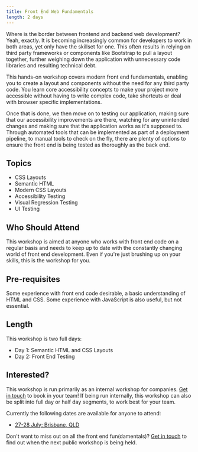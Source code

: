 ```yaml
---
title: Front End Web Fundamentals
length: 2 days
---
```


Where is the border between frontend and backend web development? Yeah, exactly. It is becoming increasingly common for developers to work in both areas, yet only have the skillset for one. This often results in relying on third party frameworks or components like Bootstrap to pull a layout together, further weighing down the application with unnecessary code libraries and resulting technical debt.

This hands-on workshop covers modern front end fundamentals, enabling you to create a layout and components without the need for any third party code. You learn core accessibility concepts to make your project more accessible without having to write complex code, take shortcuts or deal with browser specific implementations.

Once that is done, we then move on to testing our application, making sure that our accessibility improvements are there, watching for any unintended changes and making sure that the application works as it's supposed to. Through automated tools that can be implemented as part of a deployment pipeline, to manual tools to check on the fly, there are plenty of options to ensure the front end is being tested as thoroughly as the back end.

<!-- excerpt -->

## Topics

- CSS Layouts
- Semantic HTML
- Modern CSS Layouts
- Accessibility Testing
- Visual Regression Testing
- UI Testing

## Who Should Attend

This workshop is aimed at anyone who works with front end code on a regular basis and needs to keep up to date with the constantly changing world of front end development. Even if you're just brushing up on your skills, this is the workshop for you.

## Pre-requisites

Some experience with front end code desirable, a basic understanding of HTML and CSS. Some experience with JavaScript is also useful, but not essential.

## Length

This workshop is two full days: 

- Day 1: Semantic HTML and CSS Layouts
- Day 2: Front End Testing

## Interested?

This workshop is run primarily as an internal workshop for companies. [Get in touch](/contact) to book in your team! If being run internally, this workshop can also be split into full day or half day segments, to work best for your team.

Currently the following dates are available for anyone to attend:

- [27-28 July: Brisbane, QLD](/front-end-fundamentals-workshop)

Don't want to miss out on all the front end fun(damentals)? [Get in touch](/contact) to find out when the next public workshop is being held.